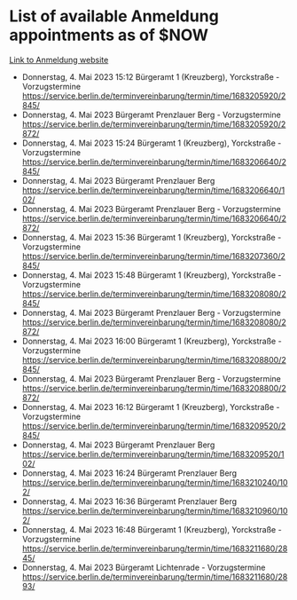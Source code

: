 # List of available Anmeldung appointments as of $NOW
[Link to Anmeldung website](https://service.berlin.de/terminvereinbarung/termin/tag.php?termin=1&anliegen[]=120686&dienstleisterlist=122210,122217,327316,122219,327312,122227,327314,122231,327346,122243,327348,122254,122252,329742,122260,329745,122262,329748,122271,327278,122273,327274,122277,327276,330436,122280,327294,122282,327290,122284,327292,122291,327270,122285,327266,122286,327264,122296,327268,150230,329760,122297,327286,122294,327284,122312,329763,122314,329775,122304,327330,122311,327334,122309,327332,317869,122281,327352,122279,329772,122283,122276,327324,122274,327326,122267,329766,122246,327318,122251,327320,122257,327322,122208,327298,122226,327300&herkunft=http%3A%2F%2Fservice.berlin.de%2Fdienstleistung%2F120686%2F)
- Donnerstag, 4. Mai 2023 15:12 Bürgeramt 1 (Kreuzberg), Yorckstraße - Vorzugstermine https://service.berlin.de/terminvereinbarung/termin/time/1683205920/2845/
- Donnerstag, 4. Mai 2023  Bürgeramt Prenzlauer Berg - Vorzugstermine https://service.berlin.de/terminvereinbarung/termin/time/1683205920/2872/
- Donnerstag, 4. Mai 2023 15:24 Bürgeramt 1 (Kreuzberg), Yorckstraße - Vorzugstermine https://service.berlin.de/terminvereinbarung/termin/time/1683206640/2845/
- Donnerstag, 4. Mai 2023  Bürgeramt Prenzlauer Berg https://service.berlin.de/terminvereinbarung/termin/time/1683206640/102/
- Donnerstag, 4. Mai 2023  Bürgeramt Prenzlauer Berg - Vorzugstermine https://service.berlin.de/terminvereinbarung/termin/time/1683206640/2872/
- Donnerstag, 4. Mai 2023 15:36 Bürgeramt 1 (Kreuzberg), Yorckstraße - Vorzugstermine https://service.berlin.de/terminvereinbarung/termin/time/1683207360/2845/
- Donnerstag, 4. Mai 2023 15:48 Bürgeramt 1 (Kreuzberg), Yorckstraße - Vorzugstermine https://service.berlin.de/terminvereinbarung/termin/time/1683208080/2845/
- Donnerstag, 4. Mai 2023  Bürgeramt Prenzlauer Berg - Vorzugstermine https://service.berlin.de/terminvereinbarung/termin/time/1683208080/2872/
- Donnerstag, 4. Mai 2023 16:00 Bürgeramt 1 (Kreuzberg), Yorckstraße - Vorzugstermine https://service.berlin.de/terminvereinbarung/termin/time/1683208800/2845/
- Donnerstag, 4. Mai 2023  Bürgeramt Prenzlauer Berg - Vorzugstermine https://service.berlin.de/terminvereinbarung/termin/time/1683208800/2872/
- Donnerstag, 4. Mai 2023 16:12 Bürgeramt 1 (Kreuzberg), Yorckstraße - Vorzugstermine https://service.berlin.de/terminvereinbarung/termin/time/1683209520/2845/
- Donnerstag, 4. Mai 2023  Bürgeramt Prenzlauer Berg https://service.berlin.de/terminvereinbarung/termin/time/1683209520/102/
- Donnerstag, 4. Mai 2023 16:24 Bürgeramt Prenzlauer Berg https://service.berlin.de/terminvereinbarung/termin/time/1683210240/102/
- Donnerstag, 4. Mai 2023 16:36 Bürgeramt Prenzlauer Berg https://service.berlin.de/terminvereinbarung/termin/time/1683210960/102/
- Donnerstag, 4. Mai 2023 16:48 Bürgeramt 1 (Kreuzberg), Yorckstraße - Vorzugstermine https://service.berlin.de/terminvereinbarung/termin/time/1683211680/2845/
- Donnerstag, 4. Mai 2023  Bürgeramt Lichtenrade - Vorzugstermine https://service.berlin.de/terminvereinbarung/termin/time/1683211680/2893/
